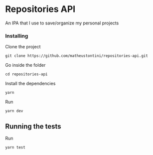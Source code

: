 # Repositories API

An IPA that I use to save/organize my personal projects

### Installing

Clone the project

```
git clone https://github.com/matheustontini/repositories-api.git
```

Go inside the folder

```
cd repositories-api
```

Install the dependencies

```
yarn
```

Run

```
yarn dev
```

## Running the tests

Run

```
yarn test
```
